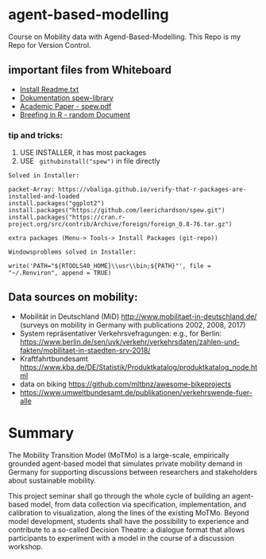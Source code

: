 # agent-based-modelling
Course on Mobility data with Agend-Based-Modelling. This Repo is my Repo for Version Control.

## important files from Whiteboard
- <a href="https://mycampus.imp.fu-berlin.de/access/content/group/832cda66-0ba2-48c4-8cda-3f3344746232/spew%3A%20Synthetic%20Population%20and%20Ecosystems%20of%20the%20World/README.txt"> Install Readme.txt </a>
- <a href="http://www.stat.cmu.edu/~spew/assets/spew_quickstart.html"> Dokumentation spew-library </a>
- <a href="https://mycampus.imp.fu-berlin.de/access/content/group/832cda66-0ba2-48c4-8cda-   3f3344746232/spew%3A%20Synthetic%20Population%20and%20Ecosystems%20of%20the%20World/spew.pdf"> Academic Paper - spew.pdf</a>
- <a href="https://mycampus.imp.fu-berlin.de/access/content/group/832cda66-0ba2-48c4-8cda-3f3344746232/spew%3A%20Synthetic%20Population%20and%20Ecosystems%20of%20the%20World/spew_brief_tour.R"> Breefing in R - random Document </a>




### tip and tricks:

1) USE INSTALLER, it has most packages
2) USE ``` githubinstall("spew")```  in file directly

```
Solved in Installer:

packet-Array: https://vbaliga.github.io/verify-that-r-packages-are-installed-and-loaded
install.packages("ggplot2") 
install.packages("https://github.com/leerichardson/spew.git")
install.packages("https://cran.r-project.org/src/contrib/Archive/foreign/foreign_0.8-76.tar.gz")
```
```
extra packages (Menu-> Tools-> Install Packages (git-repo)) 
```

``` 
Windowsproblems solved in Installer:

write('PATH="${RTOOLS40_HOME}\\usr\\bin;${PATH}"', file = "~/.Renviron", append = TRUE) 
``` 


## Data sources on mobility:
- Mobilität in Deutschland (MiD) http://www.mobilitaet-in-deutschland.de/ (surveys on mobility in Germany with publications 2002, 2008, 2017)
- System repräsentativer Verkehrsvefragungen: e.g., for Berlin: https://www.berlin.de/sen/uvk/verkehr/verkehrsdaten/zahlen-und-fakten/mobilitaet-in-staedten-srv-2018/
- Kraftfahrtbundesamt https://www.kba.de/DE/Statistik/Produktkatalog/produktkatalog_node.html
- data on biking https://github.com/mltbnz/awesome-bikeprojects 
- https://www.umweltbundesamt.de/publikationen/verkehrswende-fuer-alle 


# Summary

The Mobility Transition Model (MoTMo) is a large-scale, empirically grounded agent-based model that simulates private mobility demand in Germany for supporting discussions between researchers and stakeholders about sustainable mobility.

This project seminar shall go through the whole cycle of building an agent-based model, from data collection via specification, implementation, and calibration to visualization, along the lines of the existing MoTMo. Beyond model development, students shall have the possibility to experience and contribute to a so-called Decision Theatre: a dialogue format that allows participants to experiment with a model in the course of a discussion workshop.
